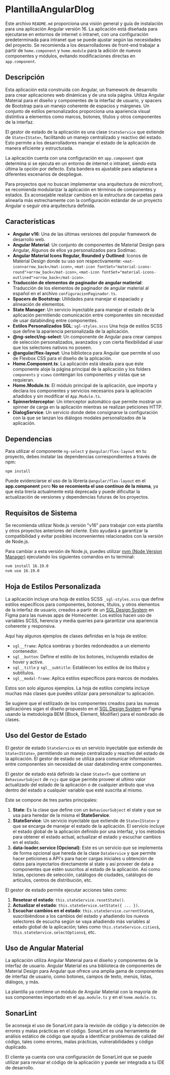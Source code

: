 # PlantillaAngularDlog

Este archivo `README.md` proporciona una visión general y guía de instalación para una aplicación Angular versión 16. La aplicación está diseñada para ejecutarse en entornos de internet o intranet, con una configuración predeterminada para intranet que se puede ajustar según las necesidades del proyecto. Se recomienda a los desarrolladores de front-end trabajar a partir de `home.component` y `home.module` para la adición de nuevos componentes y módulos, evitando modificaciones directas en `app.component`.

## Descripción

Esta aplicación está construida con Angular, un framework de desarrollo para crear aplicaciones web dinámicas y de una sola página. Utiliza Angular Material para el diseño y componentes de la interfaz de usuario, y spacers de Bootstrap para un manejo coherente de espacios y márgenes. Un conjunto de estilos personalizados proporciona una apariencia visual distintiva a elementos como marcos, botones, títulos y otros componentes de la interfaz.

El gestor de estado de la aplicación es una clase `StateService` que extiende de `State<IState>`, facilitando un manejo centralizado y reactivo del estado. Esto permite a los desarrolladores manejar el estado de la aplicación de manera eficiente y estructurada.

La aplicación cuenta con una configuración en `app.component` que determina si se ejecuta en un entorno de internet o intranet, siendo esta última la opción por defecto. Esta bandera es ajustable para adaptarse a diferentes escenarios de despliegue.

Para proyectos que no buscan implementar una arquitectura de microfront, se recomienda modularizar la aplicación en términos de componentes y estados. Es aconsejable realizar cambios en la estructura de carpetas para alinearla más estrechamente con la configuración estándar de un proyecto Angular o seguir otra arquitectura definida.

## Características

- **Angular v16**: Una de las últimas versiones del popular framework de desarrollo web.
- **Angular Material**: Un conjunto de componentes de Material Design para Angular, Algunos de ellos ya personalizados para Sodimac.
- **Angular Material Icons Regular, Rounded y Outlined**: Iconos de Material Design donde su uso son respectivamente: 
  `<mat-icon>arrow_back</mat-icon>`,
  `<mat-icon fontSet="material-icons-round">arrow_back</mat-icon>`,
  `<mat-icon fontSet="material-icons-outlined">arrow_back</mat-icon>`.
- **Traducción de elementos de paginador de angular matierial**: Traducción de los elementos de paginador de angular material al español en el archivo `configuracionPaginador.ts`.
- **Spacers de Bootstrap**: Utilidades para manejar el espaciado y alineación de elementos.
- **State Manager**: Un servicio inyectable para manejar el estado de la aplicación permitiendo comunicación entre componentes sin necesidad de usar databinding entre componentes.
- **Estilos Personalizados SGL**: `sgl-styles.scss` Una hoja de estilos SCSS que define la apariencia personalizada de la aplicación.
- **@ng-select/ng-select**: Un componente de Angular para crear campos de selección personalizados, avanzados y con cierta flexibilidad al usar que los selectores nativos no poseen.
- **@angular/flex-layout**: Una biblioteca para Angular que permite el uso de Flexbox CSS para el diseño de la aplicación.
- **Home.Component.ts**: La aplicación está ideada para que éste componente aloje la página principal de la aplicación y los folders `components` y `views` contengan los componentes y vistas que se requieran.
- **Home.Module.ts**: El módulo principal de la aplicación, que importa y declara los componentes y servicios necesarios para la aplicación añadidos y sin modificar el `App.Module.ts`.
- **SpinnerInterceptor**: Un interceptor automático que permite mostrar un spinner de carga en la aplicación mientras se realizan peticiones HTTP.
- **DialogService**: Un servicio donde debe consignarse la configuración con la que se lanzan los diálogos modales personalizados de la aplicación.

## Dependencias

Para utilizar el componente `ng-select` y `@angular/flex-layout` en tu proyecto, debes instalar las dependencias correspondientes a través de npm:

````
npm install
````

Puede evidenciarse el uso de la librería `@angular/flex-layout` en el **app.component** pero **No se recomienta el uso contínuo de la misma**, ya que ésta lirería actualmente está deprecada y puede dificultar la actualización de versiones y dependencias futuras de los proyectos.

## Requisitos de Sistema

Se recomienda utilizar Node.js versión "v16" para trabajar con esta plantilla y otros proyectos anteriores del cliente. Esto ayudará a garantizar la compatibilidad y evitar posibles inconvenientes relacionados con la versión de Node.js.

Para cambiar a esta versión de Node.js, puedes utilizar [nvm (Node Version Manager)](https://github.com/nvm-sh/nvm) ejecutando los siguientes comandos en tu terminal:

```bash
nvm install 16.19.0
nvm use 16.19.0
````

## Hoja de Estilos Personalizada

La aplicación incluye una hoja de estilos SCSS `_sgl-styles.scss` que define estilos específicos para componentes, botones, títulos, y otros elementos de la interfaz de usuario, creados a partir de un [SGL Design System](https://www.figma.com/file/5sNysOm2g7kT4CRKVaSw3v/SGL---Desing-Sytem?type=design&node-id=1801-95254&mode=design) en Figma para las nuevas apps de Homecenter. Los estilos hacen uso de variables SCSS, herencia y media queries para garantizar una apariencia coherente y responsiva.

Aquí hay algunos ejemplos de clases definidas en la hoja de estilos:

- `sgl__frame`: Aplica sombras y bordes redondeados a un elemento contenedor.
- `sgl__button`: Define el estilo de los botones, incluyendo estados de hover y active.
- `sgl__title` y `sgl__subtitle`: Establecen los estilos de los títulos y subtítulos.
- `sgl__modal-frame`: Aplica estilos específicos para marcos de modales.

Estos son solo algunos ejemplos. La hoja de estilos completa incluye muchas más clases que puedes utilizar para personalizar tu aplicación.

Se sugiere que el estilizado de los componentes creados para las nuevas aplicaciónes sigan el diseño propuesto en el [SGL Design System](https://www.figma.com/file/5sNysOm2g7kT4CRKVaSw3v/SGL---Desing-Sytem?type=design&node-id=1801-95254&mode=design) en Figma usando la metodología BEM (Block, Element, Modifier) para el nombrado de clases.

## Uso del Gestor de Estado

El gestor de estado `StateService` es un servicio inyectable que extiende de `State<IState>`, permitiendo un manejo centralizado y reactivo del estado de la aplicación. El gestor de estado se utiliza para comunicar información entre componentes sin necesidad de usar databinding entre componentes.

El gestor de estado está definido la clase `State<T>` que contiene un  `BehaviourSubject` de `rxjs` que sigue permite proveer el ultimo valor actualizado del estado de la aplicación o de cualquier atributo que viva dentro del estado a cualquier variable que esté suscrita al mismo.

Este se compone de tres partes principales:

1. **State**: Es la clase que define con un `BehaviourSubject` el state y que se usa para heredar de la misma el **StateService**.
2. **StateService**: Un servicio inyectable que extiende de `State<IState>` y que se encarga de manejar el estado de la aplicación. El servicio incluye el estado global de la aplicación definido por una interfaz, y los métodos para obtener el estado actual, actualizar el estado y escuchar cambios en el estado.
3. **data-loader.service (Opcional)**: Este es un servicio que se implementa de forma opcional que hereda de la clase `DataService` y que permite hacer peticiones a API's para hacer cargas iniciales u obtención de datos para inyectarlos directamente al state y así proveer de data a componentes que estén suscritos al estado de la aplicación. Así como listas, opciones de selección, catálogos de ciudades, catálogos de artículos, centros de distribución, etc.

El gestor de estado permite ejecutar acciones tales como:

1. **Resetear el estado**: `this.stateService.resetState()`.
2. **Actualizar el estado**: `this.stateService.setState({ ... })`.
3. **Escuchar cambios en el estado**: `this.stateService.currentState$`, suscribiéndose a los cambios del estado y añadiendo los nuevos selectores de escucha según se vaya añadiendo más variables al estado global de la aplicación; tales como `this.stateService.cities$`, `this.stateService.selectOptions$`, etc.

## Uso de Angular Material

La aplicación utiliza Angular Material para el diseño y componentes de la interfaz de usuario. Angular Material es una biblioteca de componentes de Material Design para Angular que ofrece una amplia gama de componentes de interfaz de usuario, como botones, campos de texto, menús, listas, diálogos, y más.

La plantilla ya contiene un módulo de Angular Material con la mayoría de sus componentes importado en el `app.module.ts` y en el `home.module.ts`.

## SonarLint

Se aconseja el uso de SonarLint para la revisión de código y la detección de errores y malas prácticas en el código. SonarLint es una herramienta de análisis estático de código que ayuda a identificar problemas de calidad del código, tales como errores, malas prácticas, vulnerabilidades y código duplicado.

El cliente ya cuenta con una configuración de SonarLint que se puede utilizar para revisar el código de la aplicación y puede ser integrada a tu IDE de desarrollo.

